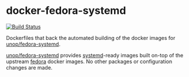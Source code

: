 # docker-fedora-systemd

[![Build Status](https://travis-ci.org/shalomb/docker-fedora-systemd.svg?branch=master)](https://travis-ci.org/shalomb/docker-fedora-systemd)

Dockerfiles that back the automated building of the docker images for [unop/fedora-systemd](https://hub.docker.com/r/unop/fedora-systemd/).

[unop/fedora-systemd](https://hub.docker.com/r/unop/fedora-systemd/) provides [systemd](https://www.freedesktop.org/wiki/Software/systemd/)-ready images built on-top of the upstream [fedora](https://github.com/fedora-cloud/Fedora-Dockerfiles/tree/master/systemd/systemd) docker images. No other packages or configuration changes are made.

